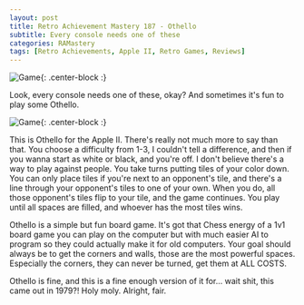 ```yaml
---
layout: post
title: Retro Achievement Mastery 187 - Othello
subtitle: Every console needs one of these
categories: RAMastery
tags: [Retro Achievements, Apple II, Retro Games, Reviews]
---
```



![Game](https://imgur.com/oXYWoTj.png){: .center-block :}

Look, every console needs one of these, okay? And sometimes it's fun to play some Othello.

![Game](https://imgur.com/wg8GCk8.png){: .center-block :}

This is Othello for the Apple II. There's really not much more to say than that. You choose a difficulty from 1-3, I couldn't tell a difference, and then if you wanna start as white or black, and you're off. I don't believe there's a way to play against people. You take turns putting tiles of your color down. You can only place tiles if you're next to an opponent's tile, and there's a line through your opponent's tiles to one of your own. When you do, all those opponent's tiles flip to your tile, and the game continues. You play until all spaces are filled, and whoever has the most tiles wins.

Othello is a simple but fun board game. It's got that Chess energy of a 1v1 board game you can play on the computer but with much easier AI to program so they could actually make it for old computers. Your goal should always be to get the corners and walls, those are the most powerful spaces. Especially the corners, they can never be turned, get them at ALL COSTS.

Othello is fine, and this is a fine enough version of it for... wait shit, this came out in 1979?! Holy moly. Alright, fair.